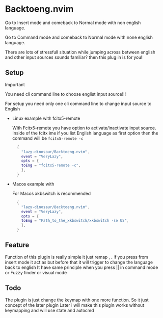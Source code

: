 # Backtoeng.nvim

Go to Insert mode and comeback to Normal mode with non english language.

Go to Command mode and comeback to Normal mode with none english language.

There are lots of stressfull situation while jumping across between english and other input sources
sounds familiar? then this plug in is for you!

## Setup

> [!IMPORTANT]
> You need cli command line to choose englist input source!!!

For setup you need only one cli command line to change input source to English

- Linux example with fcitx5-remote

  With Fcitx5-remote you have option to activate/inactivate input source.
  Inside of the fcitx ime if you list English language as first option then the command will be `fcitx5-remote -c`

  ```lua
    {
      "lazy-dinosaur/Backtoeng.nvim",
      event = "VeryLazy",
      opts = {
      toEng = "fcitx5-remote -c",
      },
    }
  ```

- Macos example with

  For Macos xkbswitch is recommended

  ```lua
    {
      "lazy-dinosaur/Backtoeng.nvim",
      event = "VeryLazy",
      opts = {
      toEng = "Path_to_the_xkbswitch/xkbswitch -se US",
      },
    }
  ```

## Feature

Function of this plugin is really simple it just remap <Esc>, <CR>.
If you press <Esc> from insert mode it act as <Esc> but before that it will trigger to change the language back to english
It have same principle when you press <Esc> || <CR> in command mode or Fuzzy finder or visual mode

## Todo

The plugin is just change the keymap with one more function. So it just concept of the later plugin
Later i will make this plugin works without keymapping and will use state and autocmd
